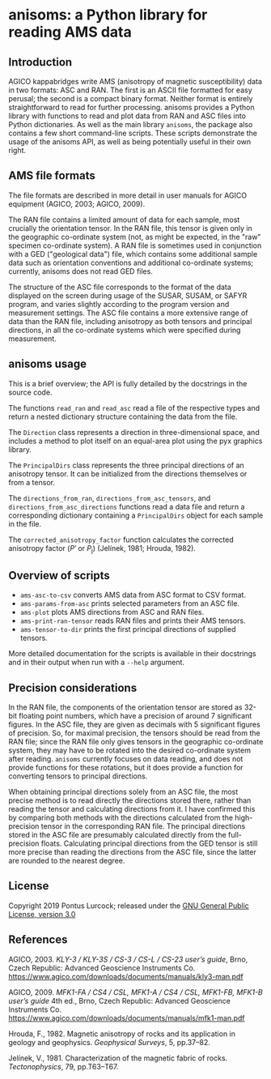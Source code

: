 # anisoms: a Python library for reading AMS data

## Introduction

AGICO kappabridges write AMS (anisotropy of magnetic susceptibility) data in
two formats: ASC and RAN. The first is an ASCII file formatted for easy
perusal; the second is a compact binary format. Neither format is entirely
straightforward to read for further processing. anisoms provides a Python
library with functions to read and plot data from RAN and ASC files into
Python dictionaries. As well as the main library `anisoms`, the package also
contains a few short command-line scripts. These scripts demonstrate the usage
of the anisoms API, as well as being potentially useful in their own right.

## AMS file formats

The file formats are described in more detail in user manuals for
AGICO equipment (AGICO, 2003; AGICO, 2009).

The RAN file contains a limited amount of data for each sample, most crucially
the orientation tensor. In the RAN file, this tensor is given only in the
geographic co-ordinate system (not, as might be expected, in the "raw"
specimen co-ordinate system). A RAN file is sometimes used in conjunction with
a GED ("geological data") file, which contains some additional sample data
such as orientation conventions and additional co-ordinate systems; currently,
anisoms does not read GED files.

The structure of the ASC file corresponds to the format of the data displayed
on the screen during usage of the SUSAR, SUSAM, or SAFYR program, and varies
slightly according to the program version and measurement settings. The ASC
file contains a more extensive range of data than the RAN file, including
anisotropy as both tensors and principal directions, in all the co-ordinate
systems which were specified during measurement.

## anisoms usage

This is a brief overview; the API is fully detailed by the docstrings in the
source code.

The functions `read_ran` and `read_asc` read a file of the respective types
and return a nested dictionary structure containing the data from the file.

The `Direction` class represents a direction in three-dimensional space, and
includes a method to plot itself on an equal-area plot using the pyx graphics
library.

The `PrincipalDirs` class represents the three principal directions of an
anisotropy tensor. It can be initialized from the directions themselves or
from a tensor.

The `directions_from_ran`, `directions_from_asc_tensors`, and
`directions_from_asc_directions` functions read a data file and return a
corresponding dictionary containing a `PrincipalDirs` object for each sample in
the file.

The `corrected_anisotropy_factor` function calculates the corrected anisotropy
factor (*P′* or *P*<sub>j</sub>) (Jelínek, 1981; Hrouda, 1982).

## Overview of scripts

- `ams-asc-to-csv` converts AMS data from ASC format to CSV format.
- `ams-params-from-asc` prints selected parameters from an ASC file.
- `ams-plot` plots AMS directions from ASC and RAN files.
- `ams-print-ran-tensor` reads RAN files and prints their AMS tensors.
- `ams-tensor-to-dir` prints the first principal directions of supplied tensors.

More detailed documentation for the scripts is available in their docstrings
and in their output when run with a `--help` argument.

## Precision considerations

In the RAN file, the components of the orientation tensor are stored as
32-bit floating point numbers, which have a precision of around 7 significant
figures. In the ASC file, they are given as decimals with 5 significant figures
of precision. So, for maximal precision, the tensors should be read from the
RAN file; since the RAN file only gives tensors in the geographic co-ordinate
system, they may have to be rotated into the desired co-ordinate system after
reading. `anisoms` currently focuses on data reading, and does not provide
functions for these rotations, but it does provide a function for converting
tensors to principal directions.

When obtaining principal directions solely from an ASC file, the most precise
method is to read directly the directions stored there, rather than reading
the tensor and calculating directions from it. I have confirmed this by
comparing both methods with the directions calculated from the high-precision
tensor in the corresponding RAN file. The principal directions stored in the
ASC file are presumably calculated directly from the full-precision floats.
Calculating principal directions from the GED tensor is still more precise
than reading the directions from the ASC file, since the latter are rounded to
the nearest degree.


## License

Copyright 2019 Pontus Lurcock; released under the [GNU General Public License,
version 3.0](https://www.gnu.org/licenses/gpl-3.0.en.html)

## References

AGICO, 2003. *KLY-3 / KLY-3S / CS-3 / CS-L / CS-23 user’s guide*, Brno, Czech
Republic: Advanced Geoscience Instruments Co.
https://www.agico.com/downloads/documents/manuals/kly3-man.pdf

AGICO, 2009. *MFK1-FA / CS4 / CSL, MFK1-A / CS4 / CSL, MFK1-FB, MFK1-B user’s
guide* 4th ed., Brno, Czech Republic: Advanced Geoscience Instruments Co.
https://www.agico.com/downloads/documents/manuals/mfk1-man.pdf

Hrouda, F., 1982. Magnetic anisotropy of rocks and its application in geology
and geophysics. *Geophysical Surveys*, 5, pp.37–82.

Jelínek, V., 1981. Characterization of the magnetic fabric of rocks.
*Tectonophysics*, 79, pp.T63–T67.

